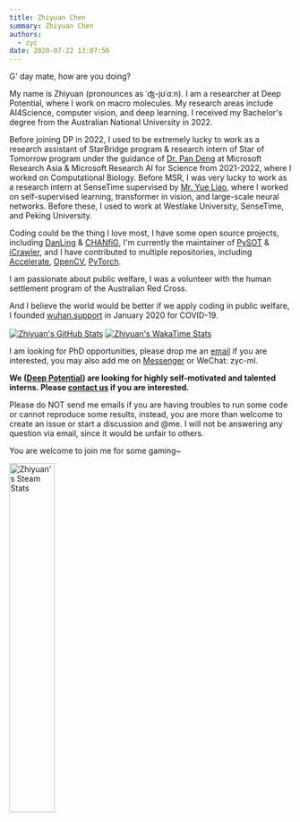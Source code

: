 ```yaml
---
title: Zhiyuan Chen
summary: Zhiyuan Chen
authors:
  - zyc
date: 2020-07-22 13:07:56
---
```


G' day mate, how are you doing?

My name is Zhiyuan (pronounces as ˈʤ-jʊˈɑːn).
I am a researcher at Deep Potential, where I work on macro molecules.
My research areas include AI4Science, computer vision, and deep learning.
I received my Bachelor's degree from the Australian National University in 2022.

Before joining DP in 2022, I used to be extremely lucky to work as a research assistant of StarBridge program & research intern of Star of Tomorrow program under the guidance of [Dr. Pan Deng](https://www.microsoft.com/en-us/research/people/paden/) at Microsoft Research Asia & Microsoft Research AI for Science from 2021-2022, where I worked on Computational Biology.
Before MSR, I was very lucky to work as a research intern at SenseTime supervised by [Mr. Yue Liao](https://liaoyue.net/), where I worked on self-supervised learning, transformer in vision, and large-scale neural networks.
Before these, I used to work at Westlake University, SenseTime, and Peking University.

Coding could be the thing I love most, I have some open source projects, including [DanLing](https://github.com/ZhiyuanChen/DanLing) & [CHANfiG](https://github.com/ZhiyuanChen/CHANfiG), I'm currently the maintainer of [PySOT](https://github.com/STVIR/PySOT) & [iCrawler](https://github.com/hellock/icrawler), and I have contributed to multiple repositories, including [Accelerate](https://github.com/huggingface/accelerate), [OpenCV](https://github.com/opencv/opencv), [PyTorch](https://github.com/pytorch/pytorch).

I am passionate about public welfare, I was a volunteer with the human settlement program of the Australian Red Cross.

And I believe the world would be better if we apply coding in public welfare, I founded [wuhan.support](https://github.com/wuhan-support) in January 2020 for COVID-19.

<a href="https://github.com/ZhiyuanChen"><img align="center" alt="Zhiyuan's GitHub Stats" src="https://github-readme-stats.vercel.app/api?username=ZhiyuanChen&custom_title=Zhiyuan's GitHub Stats&show_icons=true&count_private=true&theme=panda"/></a>
<a href="https://github.com/ZhiyuanChent"><img align="center" alt="Zhiyuan's WakaTime Stats" src="https://github-readme-stats.vercel.app/api/wakatime?username=@ZhiyuanChen&custom_title=Zhiyuan's WakaTime Stats&layout=compact&time_range=last_year&theme=panda&langs_count=10"/></a>

I am looking for PhD opportunities, please drop me an [email](mailto:this@zyc.ai) if you are interested, you may also add me on [Messenger](https://m.me/zyc.fb) or WeChat: zyc-ml.

**We ([Deep Potential](https://dp.tech/)) are looking for highly self-motivated and talented interns. Please [contact us](mailto:chenzhiyuan@dp.tech) if you are interested.**

Please do NOT send me emails if you are having troubles to run some code or cannot reproduce some results, instead, you are more than welcome to create an issue or start a discussion and @me. I will not be answering any question via email, since it would be unfair to others.

You are welcome to join me for some gaming~

<a href="https://github.com/ZhiyuanChen"><img align="center" width=40% alt="Zhiyuan's Steam Stats" src="https://steam-stat.vercel.app/api?profileName=zyc-ai"/></a>
